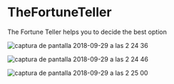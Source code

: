 # TheFortuneTeller
The Fortune Teller helps you to decide the best option

![captura de pantalla 2018-09-29 a las 2 24 36](https://user-images.githubusercontent.com/32960226/46238668-e932e800-c38e-11e8-8ee5-1da456567b3a.png)

![captura de pantalla 2018-09-29 a las 2 24 46](https://user-images.githubusercontent.com/32960226/46238676-f51eaa00-c38e-11e8-90ba-bc71eebf4595.png)

![captura de pantalla 2018-09-29 a las 2 25 00](https://user-images.githubusercontent.com/32960226/46238684-fe0f7b80-c38e-11e8-9bab-a7332c718d8c.png)

